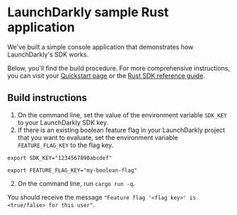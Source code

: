 # LaunchDarkly sample Rust application

We've built a simple console application that demonstrates how LaunchDarkly's SDK works.

Below, you'll find the build procedure. For more comprehensive instructions, you can visit your [Quickstart page](https://app.launchdarkly.com/quickstart#/) or the [Rust SDK reference guide](https://docs.launchdarkly.com/sdk/server-side/rust).

## Build instructions

1. On the command line, set the value of the environment variable `SDK_KEY` to your LaunchDarkly SDK key. 
2. If there is an existing boolean feature flag in your LaunchDarkly project that you want to evaluate, set the environment variable `FEATURE_FLAG_KEY` to the flag key.

```
export SDK_KEY="1234567890abcdef"

export FEATURE_FLAG_KEY="my-boolean-flag"
```

2. On the command line, run `cargo run -q`.

You should receive the message `"Feature flag '<flag key>' is <true/false> for this user"`.
